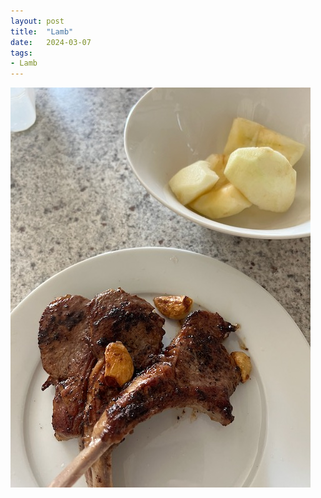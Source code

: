 ```yaml
---
layout: post
title:  "Lamb"
date:   2024-03-07
tags:
- Lamb
---
```

![Lamb](/media/2024-03-07-Lamb.jpeg)
